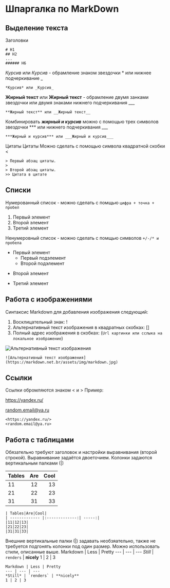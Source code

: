 # Шпаргалка по MarkDown
## Выделение текста
Заголовки
```
# H1
## H2
...
###### H6
```
*Курсив* или _Курсив_ - обрамление знаком звездочки * или нижнее подчеркивание _

```
*Курсив* или _Курсив_
```
**Жирный текст** или __Жирный текст__ - обрамление двумя занками звездочки или двумя знаками нижнего подчеркивания ___
```
**Жирный текст** или __Жирный текст__
```
Комбинировать ***жирный и курсив*** можно с помощью трех символов звездочки *** или нижнего подчеркивания ___
```
***Жирный и курсив*** или ___Жирный и курсив___
```
Цитаты
Цитаты Можно сделать с помощью символа квадратной скобки <
```
> Первый абзац цитаты.
>
> Второй абзац цитаты.
>> Цитата в цитате
```

## Списки
Нумерованный список - можно сделать с помщью `цифра + точка + пробел`
1. Первый элемент
2. Второй элемент
3. Третий элемент

Ненумеровный список - можно сделать с помщью символов `+/-/* и пробела`
* Первый элемент
  * Первый подэлемент
  * Второй подэлемент
- Второй элемент
+ Третий элемент

## Работа с изображениями
Синтаксис Markdown для добавления изображения следующий:

1. Восклицательный знак: !
2. Альтернативный текст изображения в квадратных скобках: []
3. Полный адрес изображения в скобках: (`Url картинки или сслыка на локальное изображение`) 

![Альтернативный текст изображения](https://markdown.net.br/assets/img/markdown.jpg)
```
![Альтернативный текст изображения](https://markdown.net.br/assets/img/markdown.jpg)
```

## Ссылки
Ссылки обромляются знаком < и >
Пример:

<https://yandex.ru/>

<random.email@ya.ru>
```
<https://yandex.ru/>
<random.email@ya.ru>
```
## Работа с таблицами
Обязательно требуют заголовок и настройки выравнивания (второй строкой). Выравнивание задаётся двоеточием. Колонки задаются вертикальным палками (|)

| Tables|Are|Cool|
| ------------- |:-------------:| -----:|
|11|12|13|
|21|22|23|
|31|31|33|
```
| Tables|Are|Cool|
| ------------- |:-------------:| -----:|
|11|12|13|
|21|22|23|
|31|31|33|
```
Внешние вертикальные палки (|) задавать необзяательно, также не требуется подгонять колонки под один размер. Можно использовать стили, описанные выше.
Markdown | Less | Pretty
--- | --- | ---
*Still* | `renders` | **nicely**
1 | 2 | 3

```
Markdown | Less | Pretty
--- | --- | ---
*Still* | `renders` | **nicely**
1 | 2 | 3
```
